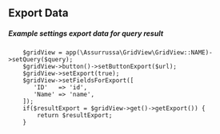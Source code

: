## Export Data

##### Example settings export data for query result
```
    $gridView = app(\Assurrussa\GridView\GridView::NAME)->setQuery($query);
    $gridView->button()->setButtonExport($url);
    $gridView->setExport(true);
    $gridView->setFieldsForExport([
       'ID'   => 'id',
       'Name' => 'name',
    ]);
    if($resultExport = $gridView->get()->getExport()) {
        return $resultExport;
    }
```

